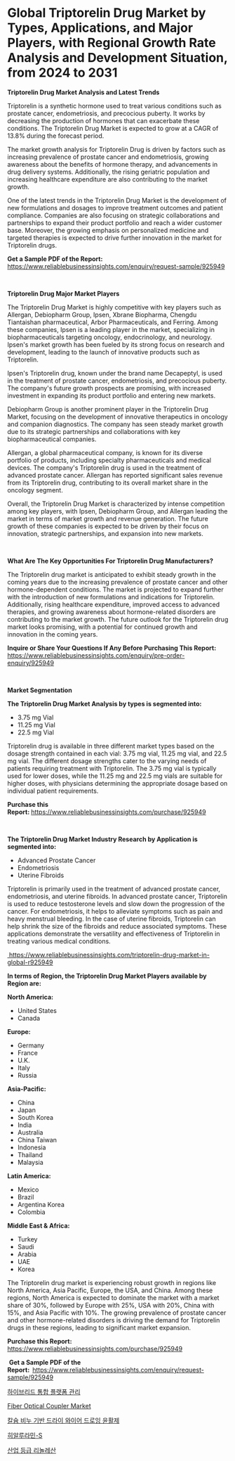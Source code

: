 <p><h1>Global Triptorelin Drug Market by Types, Applications, and Major Players, with Regional Growth Rate Analysis and Development Situation, from 2024 to 2031</h1></p><p><strong>Triptorelin Drug Market Analysis and Latest Trends</strong></p>
<p><p>Triptorelin is a synthetic hormone used to treat various conditions such as prostate cancer, endometriosis, and precocious puberty. It works by decreasing the production of hormones that can exacerbate these conditions. The Triptorelin Drug Market is expected to grow at a CAGR of 13.8% during the forecast period.</p><p>The market growth analysis for Triptorelin Drug is driven by factors such as increasing prevalence of prostate cancer and endometriosis, growing awareness about the benefits of hormone therapy, and advancements in drug delivery systems. Additionally, the rising geriatric population and increasing healthcare expenditure are also contributing to the market growth.</p><p>One of the latest trends in the Triptorelin Drug Market is the development of new formulations and dosages to improve treatment outcomes and patient compliance. Companies are also focusing on strategic collaborations and partnerships to expand their product portfolio and reach a wider customer base. Moreover, the growing emphasis on personalized medicine and targeted therapies is expected to drive further innovation in the market for Triptorelin drugs.</p></p>
<p><strong>Get a Sample PDF of the Report:&nbsp;</strong> <a href="https://www.reliablebusinessinsights.com/enquiry/request-sample/925949">https://www.reliablebusinessinsights.com/enquiry/request-sample/925949</a></p>
<p>&nbsp;</p>
<p><strong>Triptorelin Drug Major Market Players</strong></p>
<p><p>The Triptorelin Drug Market is highly competitive with key players such as Allergan, Debiopharm Group, Ipsen, Xbrane Biopharma, Chengdu Tiantaishan pharmaceutical, Arbor Pharmaceuticals, and Ferring. Among these companies, Ipsen is a leading player in the market, specializing in biopharmaceuticals targeting oncology, endocrinology, and neurology. Ipsen's market growth has been fueled by its strong focus on research and development, leading to the launch of innovative products such as Triptorelin.</p><p>Ipsen's Triptorelin drug, known under the brand name Decapeptyl, is used in the treatment of prostate cancer, endometriosis, and precocious puberty. The company's future growth prospects are promising, with increased investment in expanding its product portfolio and entering new markets.</p><p>Debiopharm Group is another prominent player in the Triptorelin Drug Market, focusing on the development of innovative therapeutics in oncology and companion diagnostics. The company has seen steady market growth due to its strategic partnerships and collaborations with key biopharmaceutical companies.</p><p>Allergan, a global pharmaceutical company, is known for its diverse portfolio of products, including specialty pharmaceuticals and medical devices. The company's Triptorelin drug is used in the treatment of advanced prostate cancer. Allergan has reported significant sales revenue from its Triptorelin drug, contributing to its overall market share in the oncology segment.</p><p>Overall, the Triptorelin Drug Market is characterized by intense competition among key players, with Ipsen, Debiopharm Group, and Allergan leading the market in terms of market growth and revenue generation. The future growth of these companies is expected to be driven by their focus on innovation, strategic partnerships, and expansion into new markets.</p></p>
<p>&nbsp;</p>
<p><strong>What Are The Key Opportunities For Triptorelin Drug Manufacturers?</strong></p>
<p><p>The Triptorelin drug market is anticipated to exhibit steady growth in the coming years due to the increasing prevalence of prostate cancer and other hormone-dependent conditions. The market is projected to expand further with the introduction of new formulations and indications for Triptorelin. Additionally, rising healthcare expenditure, improved access to advanced therapies, and growing awareness about hormone-related disorders are contributing to the market growth. The future outlook for the Triptorelin drug market looks promising, with a potential for continued growth and innovation in the coming years.</p></p>
<p><strong>Inquire or Share Your Questions If Any Before Purchasing This Report:</strong> <a href="https://www.reliablebusinessinsights.com/enquiry/pre-order-enquiry/925949">https://www.reliablebusinessinsights.com/enquiry/pre-order-enquiry/925949</a></p>
<p>&nbsp;</p>
<p><strong>Market Segmentation</strong></p>
<p><strong>The Triptorelin Drug Market Analysis by types is segmented into:</strong></p>
<p><ul><li>3.75 mg Vial</li><li>11.25 mg Vial</li><li>22.5 mg Vial</li></ul></p>
<p><p>Triptorelin drug is available in three different market types based on the dosage strength contained in each vial: 3.75 mg vial, 11.25 mg vial, and 22.5 mg vial. The different dosage strengths cater to the varying needs of patients requiring treatment with Triptorelin. The 3.75 mg vial is typically used for lower doses, while the 11.25 mg and 22.5 mg vials are suitable for higher doses, with physicians determining the appropriate dosage based on individual patient requirements.</p></p>
<p><strong>Purchase this Report:&nbsp;</strong><a href="https://www.reliablebusinessinsights.com/purchase/925949">https://www.reliablebusinessinsights.com/purchase/925949</a></p>
<p>&nbsp;</p>
<p><strong>The Triptorelin Drug Market Industry Research by Application is segmented into:</strong></p>
<p><ul><li>Advanced Prostate Cancer</li><li>Endometriosis</li><li>Uterine Fibroids</li></ul></p>
<p><p>Triptorelin is primarily used in the treatment of advanced prostate cancer, endometriosis, and uterine fibroids. In advanced prostate cancer, Triptorelin is used to reduce testosterone levels and slow down the progression of the cancer. For endometriosis, it helps to alleviate symptoms such as pain and heavy menstrual bleeding. In the case of uterine fibroids, Triptorelin can help shrink the size of the fibroids and reduce associated symptoms. These applications demonstrate the versatility and effectiveness of Triptorelin in treating various medical conditions.</p></p>
<p><a href="https://www.reliablebusinessinsights.com/triptorelin-drug-market-in-global-r925949">&nbsp;https://www.reliablebusinessinsights.com/triptorelin-drug-market-in-global-r925949</a></p>
<p><strong>In terms of Region, the Triptorelin Drug Market Players available by Region are:</strong></p>
<p>
    <p> <strong> North America: </strong>
        <ul>
            <li>United States</li>
            <li>Canada</li>
        </ul>
        </p> 
    <p> <strong> Europe: </strong>
        <ul>
            <li>Germany</li>
            <li>France</li>
            <li>U.K.</li>
            <li>Italy</li>
            <li>Russia</li>
        </ul>
        </p> 
    <p> <strong> Asia-Pacific: </strong>
        <ul>
            <li>China</li>
            <li>Japan</li>
            <li>South Korea</li>
            <li>India</li>
            <li>Australia</li>
            <li>China Taiwan</li>
            <li>Indonesia</li>
            <li>Thailand</li>
            <li>Malaysia</li>
        </ul>
        </p> 
    <p> <strong> Latin America: </strong>
        <ul>
            <li>Mexico</li>
            <li>Brazil</li>
            <li>Argentina Korea</li>
            <li>Colombia</li>
        </ul>
        </p> 
    <p> <strong> Middle East & Africa: </strong>
        <ul>
            <li>Turkey</li>
            <li>Saudi</li>
            <li>Arabia</li>
            <li>UAE</li>
            <li>Korea</li>
        </ul>
    </p>
    </p>
<p><p>The Triptorelin drug market is experiencing robust growth in regions like North America, Asia Pacific, Europe, the USA, and China. Among these regions, North America is expected to dominate the market with a market share of 30%, followed by Europe with 25%, USA with 20%, China with 15%, and Asia Pacific with 10%. The growing prevalence of prostate cancer and other hormone-related disorders is driving the demand for Triptorelin drugs in these regions, leading to significant market expansion.</p></p>
<p><strong>Purchase this Report: </strong><a href="https://www.reliablebusinessinsights.com/purchase/925949">https://www.reliablebusinessinsights.com/purchase/925949</a></p>
<p>&nbsp;<strong>Get a Sample PDF of the Report:&nbsp;&nbsp;</strong><a href="https://www.reliablebusinessinsights.com/enquiry/request-sample/925949">https://www.reliablebusinessinsights.com/enquiry/request-sample/925949</a></p>
<p><strong></strong></p>
<p><p><a href="https://github.com/msujons1512/Market-Research-Report-List-1/blob/main/933353693176.md">하이브리드 통합 플랫폼 관리</a></p><p><a href="https://issuu.com/reportprime-2/docs/fiber-optical-coupler-market-size-2030.pptx">Fiber Optical Coupler Market</a></p><p><a href="https://medium.com/@simeonbode1/%EC%B9%BC%EC%8A%98-%EC%86%8C%EC%9E%AC%EB%A5%BC-%EA%B8%B0%EB%B0%98%EC%9C%BC%EB%A1%9C-%ED%95%9C-%EA%B1%B4%EC%A1%B0-%EC%99%80%EC%9D%B4%EC%96%B4-%EB%93%9C%EB%A1%9C%EC%9E%89-%EC%9C%A4%ED%99%9C%EC%A0%9C-%EC%8B%9C%EC%9E%A5-%EC%A0%90%EC%9C%A0%EC%9C%A8-%EB%B3%80%ED%99%94%EC%99%80-%EC%8B%9C%EC%9E%A5-%EC%84%B1%EC%9E%A5-%ED%8A%B8%EB%A0%8C%EB%93%9C-2024%EB%85%84%EB%B6%80%ED%84%B0-2031%EB%85%84%EA%B9%8C%EC%A7%80-ab538dbc6d68">칼슘 비누 기반 드라이 와이어 드로잉 윤활제</a></p><p><a href="https://github.com/admichael111/Market-Research-Report-List-1/blob/main/357752093175.md">히알루라민-S</a></p><p><a href="https://medium.com/@jackiefauhey9089475/%EC%82%B0%EC%97%85%EA%B8%89-%EB%A6%AC%EB%86%80%EB%A0%89%EC%82%B0-%EC%8B%9C%EC%9E%A5-%EC%A7%80%ED%91%9C-%ED%95%B4%EC%84%9D-%EC%8B%9C%EC%9E%A5-%EC%A0%90%EC%9C%A0%EC%9C%A8-%ED%8A%B8%EB%A0%8C%EB%93%9C-%EB%B0%8F-%EC%84%B1%EC%9E%A5-%ED%8C%A8%ED%84%B4-8b93c232da07">산업 등급 리놀레산</a></p></p>
